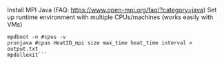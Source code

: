 Install MPI Java (FAQ: https://www.open-mpi.org/faq/?category=java)
Set up runtime environment with multiple CPUs/machines (works easily with VMs)

```javac Heat2D_mpi.java
mpdboot -n #cpus -v
prunjava #cpus Heat2D_mpi size max_time heat_time interval > output.txt
mpdallexit```
